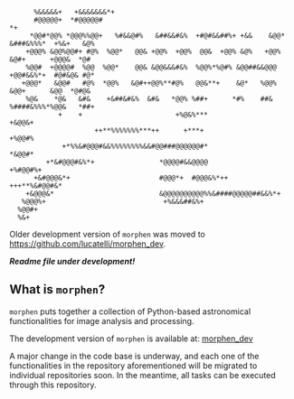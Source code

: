 ```
      %&&&&&+   +&&&&&&&*+                                                                 
      #@@@@@+  *#@@@@@#                                                                 *+ 
     *@@#*@@% *@@@%%@@+   %#&&@#%   &##&&#&%  +#@#&&##%+ +&&    &@@* &###&%%%*  +%&+   &@% 
    +@@@% &@@%@@#+ #@%  %@@*   @@& +@@%  +@@%  @@&  +@@% &@%   +@@%  &@#+      +@@@&  *@#  
    %@@#  +@@@@#  %@@  %@@*    @@& &@@&&&#&%  %@@%*%@#% &@@##&&@@@  +@@#&&%*+  #@#&@& #@*  
   +@@@*   &@@#   #@%  *@@%   &@#++@@%**#@%   @@&**+    &@*   %@@%  &@@+      &@@  *@#@&   
    %@&    *@&   &#&    +&##&#&%  &#&   *@@% %##+      *#%    ##&  %####&%%%*%@@&   *##+   
            +    +                       +%@&%***                          +&@@&+          
                     ++**%%%%%%%***++      +***+                         +%@@#%            
             +*%%&#@@@#&&%%%%%%%%&&#@@###@@@@@@#*                      *&@@#*              
         +*&#@@@#&%*+                *@@@@#&&@@@@                  +%#@@#%+                
      +&#@@@&*+                      #@@@*+  #@@@&%*++    +++**%&#@@#&*                    
    +&@@@&*                          &@@@@@@@@@@%%&####@@@@@##&&%*+                        
   %@@@%+                             +%&&&##&%+                                           
  %@@#+                                                                                    
  %&+                                                                                   
```
Older development version of `morphen` was moved to https://github.com/lucatelli/morphen_dev.

***Readme file under development!***

## What is `morphen`?
`morphen` puts together a collection of Python-based astronomical functionalities for image 
analysis and processing. 

The development version of `morphen` is available at: [morphen_dev](https://github.com/lucatelli/morphen_dev)

A major change in the code base is underway, and each one of the 
functionalities in the repository aforementioned will be migrated to individual repositories soon.
In the meantime, all tasks can be executed through this repository.


